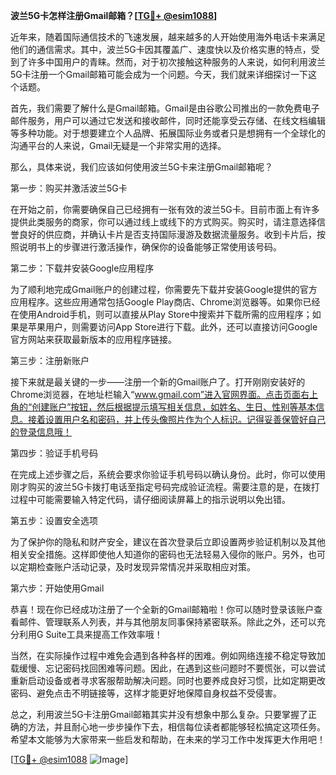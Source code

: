 **波兰5G卡怎样注册Gmail邮箱？[[TG💪+ @esim1088](https://t.me/s/esim1088)]**

近年来，随着国际通信技术的飞速发展，越来越多的人开始使用海外电话卡来满足他们的通信需求。其中，波兰5G卡因其覆盖广、速度快以及价格实惠的特点，受到了许多中国用户的青睐。然而，对于初次接触这种服务的人来说，如何利用波兰5G卡注册一个Gmail邮箱可能会成为一个问题。今天，我们就来详细探讨一下这个话题。

首先，我们需要了解什么是Gmail邮箱。Gmail是由谷歌公司推出的一款免费电子邮件服务，用户可以通过它发送和接收邮件，同时还能享受云存储、在线文档编辑等多种功能。对于想要建立个人品牌、拓展国际业务或者只是想拥有一个全球化的沟通平台的人来说，Gmail无疑是一个非常实用的选择。

那么，具体来说，我们应该如何使用波兰5G卡来注册Gmail邮箱呢？

第一步：购买并激活波兰5G卡

在开始之前，你需要确保自己已经拥有一张有效的波兰5G卡。目前市面上有许多提供此类服务的商家，你可以通过线上或线下的方式购买。购买时，请注意选择信誉良好的供应商，并确认卡片是否支持国际漫游及数据流量服务。收到卡片后，按照说明书上的步骤进行激活操作，确保你的设备能够正常使用该号码。

第二步：下载并安装Google应用程序

为了顺利地完成Gmail账户的创建过程，你需要先下载并安装Google提供的官方应用程序。这些应用通常包括Google Play商店、Chrome浏览器等。如果你已经在使用Android手机，则可以直接从Play Store中搜索并下载所需的应用程序；如果是苹果用户，则需要访问App Store进行下载。此外，还可以直接访问Google官方网站来获取最新版本的应用程序链接。

第三步：注册新账户

接下来就是最关键的一步——注册一个新的Gmail账户了。打开刚刚安装好的Chrome浏览器，在地址栏输入“www.gmail.com”进入官网界面。点击页面右上角的“创建账户”按钮，然后根据提示填写相关信息，如姓名、生日、性别等基本信息。接着设置用户名和密码，并上传头像照片作为个人标识。记得妥善保管好自己的登录信息哦！

第四步：验证手机号码

在完成上述步骤之后，系统会要求你验证手机号码以确认身份。此时，你可以使用刚才购买的波兰5G卡拨打电话至指定号码完成验证流程。需要注意的是，在拨打过程中可能需要输入特定代码，请仔细阅读屏幕上的指示说明以免出错。

第五步：设置安全选项

为了保护你的隐私和财产安全，建议在首次登录后立即设置两步验证机制以及其他相关安全措施。这样即使他人知道你的密码也无法轻易入侵你的账户。另外，也可以定期检查账户活动记录，及时发现异常情况并采取相应对策。

第六步：开始使用Gmail

恭喜！现在你已经成功注册了一个全新的Gmail邮箱啦！你可以随时登录该账户查看邮件、管理联系人列表，并与其他朋友同事保持紧密联系。除此之外，还可以充分利用G Suite工具来提高工作效率哦！

当然，在实际操作过程中难免会遇到各种各样的困难。例如网络连接不稳定导致加载缓慢、忘记密码找回困难等问题。因此，在遇到这些问题时不要慌张，可以尝试重新启动设备或者寻求客服帮助解决问题。同时也要养成良好习惯，比如定期更改密码、避免点击不明链接等，这样才能更好地保障自身权益不受侵害。

总之，利用波兰5G卡注册Gmail邮箱其实并没有想象中那么复杂。只要掌握了正确的方法，并且耐心地一步步操作下去，相信每位读者都能够轻松搞定这项任务。希望本文能够为大家带来一些启发和帮助，在未来的学习工作中发挥更大作用吧！

[[TG💪+ @esim1088](https://t.me/s/esim1088) ![Image](https://i.postimg.cc/4NQfJmqS/Snipaste-2025-05-13-00-14-12.png)]